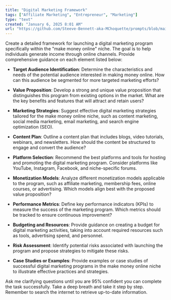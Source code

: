 ```yaml
---
title: "Digital Marketing Framework"
tags: ["Affiliate Marketing", "Entrepreneur", "Marketing"]
type: "text"
created: "January 6, 2025 8:01 AM"
url: "https://github.com/Steeve-Bennett-aka-MChoquette/prompts/blob/main/digital_marketing_framework.md"
---
```


Create a detailed framework for launching a digital marketing program specifically within the "make money online" niche. The goal is to help individuals generate income through online channels. Provide comprehensive guidance on each element listed below:

- **Target Audience Identification**: Determine the characteristics and needs of the potential audience interested in making money online. How can this audience be segmented for more targeted marketing efforts?
  
- **Value Proposition**: Develop a strong and unique value proposition that distinguishes this program from existing options in the market. What are the key benefits and features that will attract and retain users?

- **Marketing Strategies**: Suggest effective digital marketing strategies tailored for the make money online niche, such as content marketing, social media marketing, email marketing, and search engine optimization (SEO). 

- **Content Plan**: Outline a content plan that includes blogs, video tutorials, webinars, and newsletters. How should the content be structured to engage and convert the audience? 

- **Platform Selection**: Recommend the best platforms and tools for hosting and promoting the digital marketing program. Consider platforms like YouTube, Instagram, Facebook, and niche-specific forums.

- **Monetization Models**: Analyze different monetization models applicable to the program, such as affiliate marketing, membership fees, online courses, or advertising. Which models align best with the proposed value proposition?

- **Performance Metrics**: Define key performance indicators (KPIs) to measure the success of the marketing program. Which metrics should be tracked to ensure continuous improvement?

- **Budgeting and Resources**: Provide guidance on creating a budget for digital marketing activities, taking into account required resources such as tools, advertising spend, and personnel.

- **Risk Assessment**: Identify potential risks associated with launching the program and propose strategies to mitigate these risks.

- **Case Studies or Examples**: Provide examples or case studies of successful digital marketing programs in the make money online niche to illustrate effective practices and strategies.

Ask me clarifying questions until you are 95% confident you can complete the task successfully. Take a deep breath and take it step by step. Remember to search the internet to retrieve up-to-date information.
